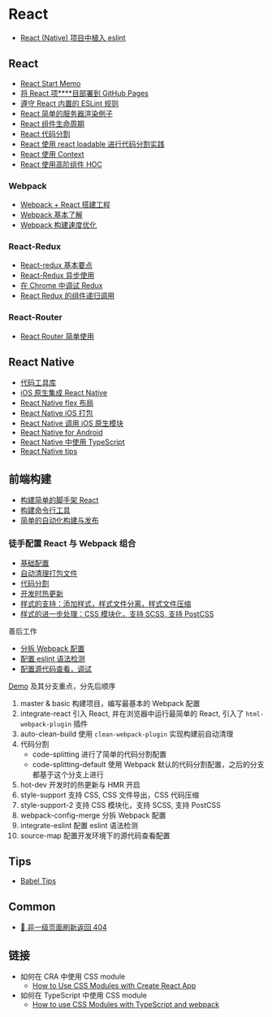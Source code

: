 # React

- [React (Native) 项目中植入 eslint](./react-or-native-with-eslint.md)

## React

- [React Start Memo](./react/react-start-memo.md)
- [将 React 项****目部署到 GitHub Pages](./react/react-github-pages.md)
- [遵守 React 内置的 ESLint 规则](./react/react-eslint-rules.md)
- [React 简单的服务器渲染例子](./react/react-ssr.md)
- [React 组件生命周期](./react/react-life-cycle.md)
- [React 代码分割](./react/react-code-splitting.md)
- [React 使用 react loadable 进行代码分割实践](./react/react-code-splitting-in-action.md)
- [React 使用 Context](./react/react-context.md)
- [React 使用高阶组件 HOC](./react/react-hoc.md)

### Webpack

- [Webpack + React 搭建工程](./react/webpack-react-project.md)
- [Webpack 基本了解](./react/webpack-basic.md)
- [Webpack 构建速度优化](./react/webpack-build-optimize.md)

### React-Redux

- [React-redux 基本要点](./react/react-redux-basic.md)
- [React-Redux 异步使用](./react/react-redux-async.md)
- [在 Chrome 中调试 Redux](./react/react-redux-chrome.md)
- [React Redux 的组件递归调用](./react/react-redux-recursive.md)

### React-Router

- [React Router 简单使用](./react/react-router-base.md)

## React Native

- [代码工具库](./react-native/codebase.md)
- [iOS 原生集成 React Native](./react-native/iOS-integrate-react-native.md)
- [React Native flex 布局](./react-native/react-native-flex-layout.md)
- [React Native iOS 打包](./react-native/react-native-packup-ios.md)
- [React Native 调用 iOS 原生模块](./react-native/react-native-invoke-ios-api.md)
- [React Native for Android](./react-native/react-native-for-android.md)
- [React Native 中使用 TypeScript](./react-native/react-native-typescript.md)
- [React Native tips](./react-native/react-native-tips.md)

## 前端构建

- [构建简单的脚手架 React](./react/create-boilerplate.md)
- [构建命令行工具](./react/build-command-line-tool.md)
- [简单的自动化构建与发布](./react/simple-auto-build-publish.md)

### 徒手配置 React 与 Webpack 组合

- [基础配置](./react/webpack-with-react.md)
- [自动清理打包文件](./react/webpack-auto-clean-build.md)
- [代码分割](./react/webpack-code-splitting.md)
- [开发时热更新](./react/webpack-hot-dev.md)
- [样式的支持：添加样式，样式文件分离，样式文件压缩](./react/webpack-style-support.md)
- [样式的进一步处理：CSS 模块化，支持 SCSS, 支持 PostCSS](./react/webpack-style-support-advance.md)

善后工作

- [分拆 Webpack 配置](./react/webpack-config-merge.md)
- [配置 eslint 语法检测](./react/integrate-with-eslint.md)
- [配置源代码查看，调试](./react/integrate-source-map.md)

[Demo](https://github.com/pennyworthit/react-webpack-from-0) 及其分支重点，分先后顺序

1. master & basic 构建项目，编写最基本的 Webpack 配置
2. integrate-react 引入 React, 并在浏览器中运行最简单的 React, 引入了 `html-webpack-plugin` 插件
3. auto-clean-build 使用 `clean-webpack-plugin` 实现构建前自动清理
4. 代码分割
    - code-splitting 进行了简单的代码分割配置
    - code-splitting-default 使用 Webpack 默认的代码分割配置，之后的分支都基于这个分支上进行
5. hot-dev 开发时的热更新与 HMR 开启
6. style-support 支持 CSS, CSS 文件导出，CSS 代码压缩 
7. style-support-2 支持 CSS 模块化，支持 SCSS, 支持 PostCSS
8. webpack-config-merge 分拆 Webpack 配置
9. integrate-eslint 配置 eslint 语法检测
10. source-map 配置开发环境下的源代码查看配置

## Tips

- [Babel Tips](./babel-tips/index.md)

## Common

- [🔧 非一级页面刷新返回 404](./react/refresh-get-404.md)

## 链接

- 如何在 CRA 中使用 CSS module
    - [How to Use CSS Modules with Create React App](https://medium.com/nulogy/how-to-use-css-modules-with-create-react-app-9e44bec2b5c2)
- 如何在 TypeScript 中使用 CSS module
    - [How to use CSS Modules with TypeScript and webpack](https://medium.com/@sapegin/css-modules-with-typescript-and-webpack-6b221ebe5f10)

